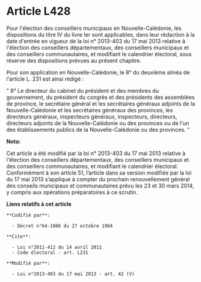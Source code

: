 # Article L428

Pour l'élection des conseillers municipaux en Nouvelle-Calédonie, les dispositions du titre IV du livre Ier sont applicables,
dans leur rédaction à la date d'entrée en vigueur de la loi n° 2013-403 du 17 mai 2013 relative à l'élection des conseillers
départementaux, des conseillers municipaux et des conseillers communautaires, et modifiant le calendrier électoral, sous
réserve des dispositions prévues au présent chapitre. 

Pour son application en Nouvelle-Calédonie, le 8° du deuxième alinéa de l'article L. 231 est ainsi rédigé : 

" 8° Le directeur du cabinet du président et des membres du gouvernement, du président du congrès et des présidents des
assemblées de province, le secrétaire général et les secrétaires généraux adjoints de la Nouvelle-Calédonie et les
secrétaires généraux des provinces, les directeurs généraux, inspecteurs généraux, inspecteurs, directeurs, directeurs
adjoints de la Nouvelle-Calédonie ou des provinces ou de l'un des établissements publics de la Nouvelle-Calédonie ou des
provinces. "

**Nota:**

Cet article a été modifié par la loi n° 2013-403 du 17 mai 2013 relative à l'élection des conseillers départementaux, des
conseillers municipaux et des conseillers communautaires, et modifiant le calendrier électoral. Conformément à son article
51, l’article dans sa version modifiée par la loi du 17 mai 2013 s’applique à compter du prochain renouvellement général des
conseils municipaux et communautaires prévu les 23 et 30 mars 2014, y compris aux opérations préparatoires à ce scrutin.

**Liens relatifs à cet article**

	**Codifié par**:

	  - Décret n°64-1086 du 27 octobre 1964

	**Cite**:

	  - Loi n°2011-412 du 14 avril 2011
	  - Code électoral - art. L231

	**Modifié par**:

	  - Loi n°2013-403 du 17 mai 2013 - art. 42 (V)
